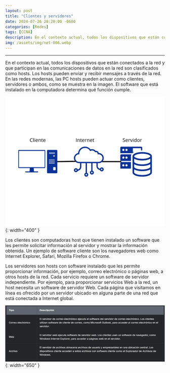 ```yaml
---
layout: post
title: "Clientes y servidores"
date: 2024-07-26 20:20:00 -0600
categories: [Redes]
tags: [CCNA]
description: En el contexto actual, todos los dispositivos que están conectados a la red y que participan en las comunicaciones de datos en la red son clasificados como hosts.....
img: /assets/img/net-006.webp
---
```


--- 

En el contexto actual, todos los dispositivos que están conectados a la red y que participan en las comunicaciones de datos en la red son clasificados como hosts. Los hosts pueden enviar y recibir mensajes a través de la red. En las redes modernas, las PC hosts pueden actuar como clientes, servidores o ambos, como se muestra en la imagen. El software que está instalado en la computadora determina qué función cumple.

![alt text](/assets/img/net-006-1.webp){: width="400" }

Los clientes son computadoras host que tienen instalado un software que les permite solicitar información al servidor y mostrar la información obtenida. Un ejemplo de software cliente son los navegadores web como Internet Explorer, Safari, Mozilla Firefox o Chrome.

Los servidores son hosts con software instalado que les permite proporcionar información, por ejemplo, correo electrónico o páginas web, a otros hosts de la red. Cada servicio requiere un software de servidor independiente. Por ejemplo, para proporcionar servicios Web a la red, un host necesita un software de servidor Web. Cada página que visitamos en línea es ofrecido por un servidor ubicado en alguna parte de una red que está conectada a Internet global.

![alt text](/assets/img/net-006-2.webp){: width="650" }


